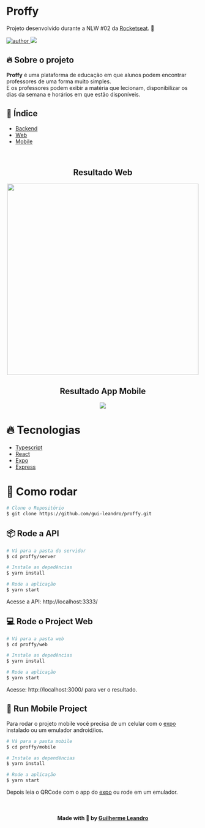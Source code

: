 
# Proffy
Projeto desenvolvido durante a NLW #02 da [Rocketseat](https://rocketseat.com.br/). :rocket:

<p>
  <a href="https://github.com/gui-leandro">
      <img src="https://img.shields.io/badge/author-guileandro-blue?style=flat-square" alt="author">
  </a>
  <img src="https://img.shields.io/github/languages/count/gui-leandro/proffy?color=blue&style=flat-square">
</p>

## 🔥 Sobre o projeto

**Proffy** é uma plataforma de educação em que alunos podem encontrar professores de uma forma muito simples. <br>
E os professores podem exibir a matéria que lecionam, disponibilizar os dias da semana e horários em que estão disponíveis. 

## 📖 Índice

- [Backend](./server)
- [Web](./web)
- [Mobile](./mobile)

<br>

<h2 align=center> Resultado Web </h2>
<p align=center>
  <img width="500px" src="https://drive.google.com/uc?export=view&id=1v9JcNeoY2UO3an1oRXmOhkpMuBNCYSqz">
</p>

<h2 align=center> Resultado App Mobile </h2>
<p align=center>
  <img src="http://drive.google.com/uc?export=view&id=1qW1lEDcG1Qy2yB_ITJJkA1Ywr7DC16B3" >
</p>

# :fire: Tecnologias

* [Typescript](https://www.typescriptlang.org/)      
* [React](https://reactjs.org/)      
* [Expo](https://expo.io/)       
* [Express](https://expressjs.com/) 

# :construction_worker: Como rodar
```bash
# Clone o Repositório
$ git clone https://github.com/gui-leandro/proffy.git
```
## 📦 Rode a API

```bash
# Vá para a pasta do servidor
$ cd proffy/server

# Instale as depedências
$ yarn install

# Rode a aplicação
$ yarn start
```
Acesse a API: http://localhost:3333/

## 💻 Rode o Project Web

```bash
# Vá para a pasta web
$ cd proffy/web

# Instale as depedências
$ yarn install

# Rode a aplicação
$ yarn start
```
Acesse: http://localhost:3000/ para ver o resultado.

## 📱 Run Mobile Project
Para rodar o projeto mobile você precisa de um celular com o [expo](https://play.google.com/store/apps/details?id=host.exp.exponent) instalado ou um emulador android/ios.

```bash
# Vá para a pasta mobile
$ cd proffy/mobile

# Instale as dependências
$ yarn install

# Rode a aplicação
$ yarn start
```
Depois leia o QRCode com o app do [expo](https://play.google.com/store/apps/details?id=host.exp.exponent) ou rode em um emulador.

<br>

<h4 align=center>Made with 💙 by <a href="https://www.linkedin.com/in/guirdy1/">Guilherme Leandro</a></h4>
